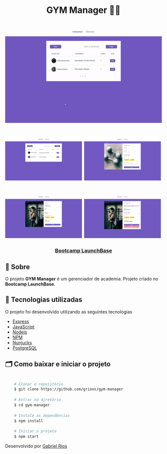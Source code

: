 <h1 align="center">
    GYM Manager 🏋️‍♂️
</h1>

<h1 align="center">
    <img src="/github/gym-manager.gif" height="50%">
</h1>

<h1>
    <img src="/github/home-instructors.png"  width="49%" height"100%">
    <img src="/github/create-instructors.png"  width="49%" height"100%">
</h1>

<h1>
    <img src="/github/show-instructors.png" width="49%" height"100%">
    <img src="/github/edit-instructors.png" width="49%" height"100%">
</h1>

<h3 align="center">
    <a href="https://rocketseat.com.br/launchbase">Bootcamp LaunchBase</a>
<h3 >

## 🔖 Sobre

O projeto **GYM  Manager** é um gerenciador de academia. Projeto criado no  **Bootcamp LaunchBase**.


## 🚀 Tecnologias utilizadas

O projeto foi desenvolvido utilizando as seguintes tecnologias

- [Express](https://expressjs.com/pt-br/)
- [JavaScript](https://www.javascript.com/)
- [Nodejs](https://nodejs.org/en/)
- [NPM](https://www.npmjs.com/)
- [Nunjucks](https://mozilla.github.io/nunjucks/)
- [PostgreSQL](https://www.postgresql.org/)

## 🗂 Como baixar e iniciar o projeto

```bash

    # Clonar o repositório
    $ git clone https://github.com/grioos/gym-manager

    # Entrar no diretório
    $ cd gym-manager

    # Instale as dependências
    $ npm install
    
    # Iniciar o projeto
    $ npm start
```

Desenvolvido por [Gabriel Rios](https://www.linkedin.com/in/grioos/)

